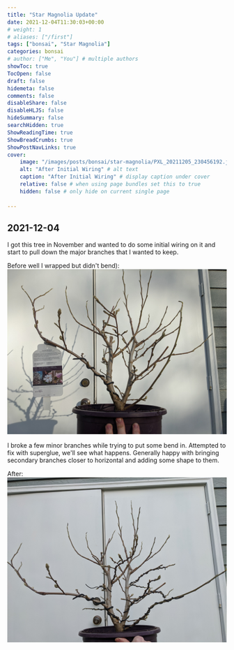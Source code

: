 ```yaml
---
title: "Star Magnolia Update"
date: 2021-12-04T11:30:03+00:00
# weight: 1
# aliases: ["/first"]
tags: ["bonsai", "Star Magnolia"]
categories: bonsai
# author: ["Me", "You"] # multiple authors
showToc: true
TocOpen: false
draft: false
hidemeta: false
comments: false
disableShare: false
disableHLJS: false
hideSummary: false
searchHidden: true
ShowReadingTime: true
ShowBreadCrumbs: true
ShowPostNavLinks: true
cover:
    image: "/images/posts/bonsai/star-magnolia/PXL_20211205_230456192.jpg" # image path/url
    alt: "After Initial Wiring" # alt text
    caption: "After Initial Wiring" # display caption under cover
    relative: false # when using page bundles set this to true
    hidden: false # only hide on current single page

---
```


## 2021-12-04
I got this tree in November and wanted to do some initial wiring on it and start to pull down the major branches that I wanted to keep.

Before well I wrapped but didn't bend):
![Before](/images/posts/bonsai/star-magnolia/PXL_20211205_221920748.jpg)

I broke a few minor branches while trying to put some bend in.  Attempted to fix with superglue, we'll see what happens.  Generally happy with bringing secondary branches closer to horizontal and adding some shape to them.

After:
![After](/images/posts/bonsai/star-magnolia/PXL_20211205_230456192.jpg)